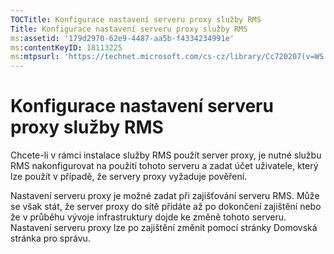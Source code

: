 ```yaml
---
TOCTitle: Konfigurace nastavení serveru proxy služby RMS
Title: Konfigurace nastavení serveru proxy služby RMS
ms:assetid: '179d2970-62e9-4487-aa5b-f4334234991e'
ms:contentKeyID: 18113225
ms:mtpsurl: 'https://technet.microsoft.com/cs-cz/library/Cc720207(v=WS.10)'
---
```


Konfigurace nastavení serveru proxy služby RMS
==============================================

Chcete-li v rámci instalace služby RMS použít server proxy, je nutné službu RMS nakonfigurovat na použití tohoto serveru a zadat účet uživatele, který lze použít v případě, že servery proxy vyžaduje pověření.

Nastavení serveru proxy je možné zadat při zajišťování serveru RMS. Může se však stát, že server proxy do sítě přidáte až po dokončení zajištění nebo že v průběhu vývoje infrastruktury dojde ke změně tohoto serveru. Nastavení serveru proxy lze po zajištění změnit pomocí stránky Domovská stránka pro správu.

